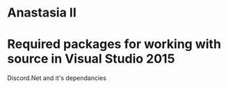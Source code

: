 # Anastasia II

# Required packages for working with source in Visual Studio 2015
Discord.Net and it's dependancies

